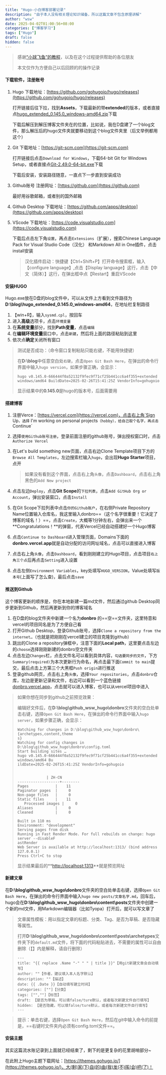```yaml
---
title: "Hugo-小白博客部署记录"
description: "由于本人没有相关理论知识储备，所以这篇文章不包含原理讲解"
author: "wsw"
date: 2025-04-02T01:00:56+08:00
categories: ["博客学习"]
tags: ["Hugo"]
draft: false
hidden: false
---
```


> 感谢[“小球飞鱼”的教程](https://mantyke.icu/posts/2021/hugo-build-blog/)，以及在这个过程提供帮助的各位朋友
>
> 本文仅作为方便自己以后回顾的的操作记录

#### 下载软件，注册账号

1. Hugo 下载地址：[https://github.com/gohugoio/hugo/releases](https://github.com/gohugoio/hugo/releases)

   打开链接后往下拉，找到**Assets**，下载最新的带**extended**的版本，或者直接点[hugo_extended_0.145.0_windows-amd64.zip](https://github.com/gohugoio/hugo/releases/download/v0.145.0/hugo_extended_0.145.0_windows-amd64.zip)下载

   下载后解压到解压博客文件夹在的位置，比如说，我在D盘建了一个blog文件，那么解压后的hugo文件夹就要移动到这个blog文件夹里（后文举例都用这个）

2. Git 下载地址：[https://git-scm.com](https://git-scm.com)

   打开链接后点击`Download for Windows`，下载64-bit Git for Windows Setup，或者直接点[Git-2.49.0-64-bit.exe](https://github.com/git-for-windows/git/releases/download/v2.49.0.windows.1/Git-2.49.0-64-bit.exe)下载

   下载后安装，安装路径随意，一直点下一步直到安装成功

3. Github账号 注册网址：[https://github.com](https://github.com)

   最好用谷歌邮箱，或者别的国外邮箱

4. Github Desktop 下载地址：[https://github.com/apps/desktop](https://github.com/apps/desktop)

5. VScode 下载地址：[https://code.visualstudio.com](https://code.visualstudio.com)

   下载后点击左下角`设置`，再点击`Extensions`（扩展），搜索Chinese Language Pack for Visual Studio Code（汉化） 和Markdown All in One插件，点击install安装

   > 汉化插件启动：快捷键【Ctrl+Shift+P】打开命令搜索框，输入【configure language】,点击【Display language】这行，点击【中文（简体）】这行，在弹出框中点【Restart】重启VScode

#### 安装HUGO

Hugo.exe放在D盘的blog文件中，可以从文件上方看到文件路径为**D:\blog\hugo_extended_0.145.0_windows-amd64**，在地址栏复制路径

1. 【win+R】，输入`sysmd.cpl`，按回车
2. 进入**高级**选项卡，点击`环境变量`
3. 在**系统变量**部分，找到**Path变量**，点击`编辑`
4. 在**编辑环境变量**窗口中，点击`新建`，然后将上面的路径粘贴到这里
5. 依次点**确定**关闭所有窗口

> 测试是否成功：（命令窗口复制粘贴只能右键，不能用快捷键）
>
> 在**D:\blog**中任意空白处`右键`，点击`Open Git Bash Here`，在弹出的命令行界面中输入`hugo version`，如果步骤正确，会显示：
>
> ```
> hugo v0.145.0-666444f0a52132f9fec9f71cf25b441cc6a4f355+extended windows/amd64 BuildDate=2025-02-26T15:41:25Z VendorInfo=gohugoio
> ```
>
> 显示结果中的**0.145.0**是hugo的版本号，后面需要用

#### 搭建博客

1. 注册Verce：[https://vercel.com](https://vercel.com)，点击右上角`Sign Up`，选择`  I'm working on personal projects`（hobby），给自己取个名字，再点击`Continue`

2. 选择`使用Github账号注册`，登录前面注册的github账号，弹出授权窗口时，点击`Authorize Vercel`

3. 在Let's build something new页面，点击右边Clone Template项目下方的`Browse All Templates`，左边搜索栏输入`hugo`，会出现**Hugo Starter**项目，点开

   > 如果没有看到这个界面，点击右上角`头像`，点击`Dashboard`，点击右上角黑色的`Add New project`

4. 点击左边`Deploy`，点击**Git Scope**的`下拉列表`，点击`Add GitHub Org or Account`，弹出安装窗口，点击`Install`

5. 在Git Scope下拉列表中点击`你的Github账户`，在右侧Private Repository Name位置输入仓库名，我这里输入donbro==（这个名字很重要！它决定了博客的域名！）==，点击`Create`，大概等1分钟左右，会弹出来一个**Congratulations！**的弹窗，代表Vercel已经自动搭建好一个Hugo博客

6. 点击`Continue to Dashboard`进入管理页面，Domains下面的**donbro.vercel.app**就是自动分配的访问网址域名，点击可以直接进入博客

7. 点击右上角`头像`，点击`Dashboard`，看到刚刚建立的Hugo项目，点击项目`右上角三个点`后再点击`Setting`进入设置

8. 点击左侧`Environment Variables`，key处填写`HUGO_VERSION`，Value处填写`版本号`(上面写了怎么查)，最后点击`save`

#### 推送到Github

这个博客更新的顺序是，你在本地新建一篇md文件，然后通过github Desktop同步更新到Github，然后再更新到你的博客域名

1. 在D盘的blog文件夹中新建一个名为**donbro** 的==空==文件夹，这里特意和vercel的项目同名是为了方便自己看
2. 打开Github Desktop，登录Github账号，选择`Clone a repository from the internet…`（也就是把刚刚在vercel建立的项目克隆到github）
3. 跳出的Clone a repository弹框中，注意下面的**Local path**，这里要点击左边的`choose`选择刚刚新建的donbro空文件夹
4. 点击左边`Changes`栏，点击文件名可以看到具体内容，`勾选要同步的文件`，下方`Summary(required)`为本次更新行为命名，再点击最下面`Commit to main`提交，最后点击上方第三个大黑框`Push origin`进行推送
5. 登录github网页，点击右上角`头像`，选择`Your repositories`，点击`donbro`仓库，左边是更新记录和文件，右边可以看到一个蓝色链接[donbro.vercel.app](https://donbro.vercel.app/)，点击就可以进入博客，也可以从vercel项目中进入

> 如果你想在同步到github之前预览效果：
>
> 编辑好文件后，在**D:\blog\github_wsw_hugo\donbro**文件夹的空白处单击右键，选择`Open Git Bash Here`，在弹出的命令行界面中输入`hugo server`，如果步骤正确，会显示：
>
> ```
> Watching for changes in D:\blog\github_wsw_hugo\donbro\{archetypes,content,theme
> s}
>Watching for config changes in D:\blog\github_wsw_hugo\donbro\config.toml
> Start building sites …
>hugo v0.145.0-666444f0a52132f9fec9f71cf25b441cc6a4f355+extended windows/amd64 Bu
> ildDate=2025-02-26T15:41:25Z VendorInfo=gohugoio
> 
> 
>              | ZH-CN
> -------------------+--------
> Pages            |    11
> Paginator pages  |     0
> Non-page files   |     0
> Static files     |    11
>    Processed images |     0
> Aliases          |     0
> Cleaned          |     0
> 
> Built in 110 ms
> Environment: "development"
> Serving pages from disk
> Running in Fast Render Mode. For full rebuilds on change: hugo server --disableF
> astRender
> Web Server is available at http://localhost:1313/ (bind address 127.0.0.1)
> Press Ctrl+C to stop
> ```
> 
> 显示结果最后的**[http://localhost:1313](http://localhost:1313)**就是预览网址

#### 新建文章

在**D:\blog\github_wsw_hugo\donbro**文件夹的空白处单击右键，选择`Open Git Bash Here`，在弹出的命令行界面中输入`hugo new posts/文章名字.md`，回车后，hugo会在**D:\blog\github_wsw_hugo\donbro\content\posts**文件夹中创建一个新的md文件，用Markdown编辑器（比如Tyopa）打开后，就可以写文章了

> 文章属性模板：用以指定文章的标题、分类、Tag、是否为草稿、是否隐藏等属性。
>
> 打开**D:\blog\github_wsw_hugo\donbro\content\posts\archetypes**文件夹下的`default.md`文件，将下面的代码粘贴进去，不需要的属性可以自由删除（【】内是解释，请自行删除）
>```
>---
>title: "{{ replace .Name "-" " " | title }}"【用git新建文章会自动填写】
>author: ""【作者，建议填入本人名字默认】
>description: ""【描述】
>date: {{ .Date }}【自动填写建立时间】
>categories: [""]【分类】
>tags: ["",""]【标签】
>draft: 【是否为草稿，可以填false/ture默认，或者每次新建文件自行填写】
>hidden: 【是否隐藏，可以填false/ture默认，或者每次新建文件自行填写】
>---
>```

> 提示：单击右键，选择`Open Git Bash Here`，然后在git中输入命令的前提是，==右键时文件夹内必须有config.toml文件==。

#### 安装主题

其实这篇流水账记录到上面就已经结束了，剩下的是更复杂的花里胡哨部分~

在此附上Hugo主题下载网址：[https://themes.gohugo.io/](https://themes.gohugo.io/)，大(剩)家(下)自(的)由(我)发(不)挥(会)吧(了)！